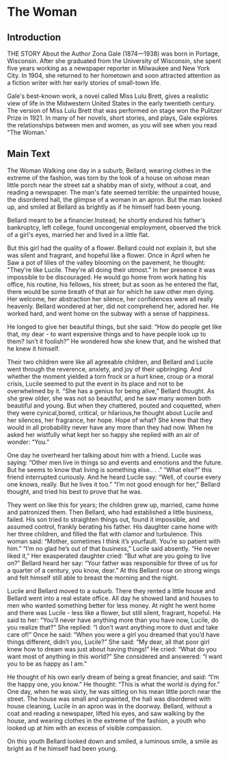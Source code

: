 # The Woman

## Introduction

THE STORY
About the Author
Zona Gale (1874—1938) was born in Portage, Wisconsin. After she graduated from
the University of Wisconsin, she spent five years working as a newspaper reporter
in Milwaukee and New York City. In 1904, she returned to her hometown and soon
attracted attention as a fiction writer with her early stories of small-town life.

Gale's best-known work, a novel called Miss Lulu Brett, gives a realistic view of
life in the Midwestern United States in the early twentieth century. The version of
Miss Lulu Brett that was performed on stage won the Pulitzer Prize in 1921. In
many of her novels, short stories, and plays, Gale explores the relationships between
men and women, as you will see when you read "The Woman.'



## Main Text

The Woman
Walking one day in a
suburb, Bellard, wearing
clothes in the extreme of
the fashion, was torn by
the look of a house on
whose mean little porch near the street
sat a shabby man of sixty, without a
coat, and reading a newspaper. The
man's fate seemed terrible: the unpainted house, the disordered hall,
the glimpse of a woman in an apron.
But the man looked up, and smiled at
Bellard as brightly as if he himself had
been young.

Bellard meant to be a financier.Instead, he shortly endured his father's
bankruptcy, left college,
found
uncongenial employment, observed
the trick of a girl's eyes, married her
and lived in a little flat.

But this girl had the quality of a
flower. Bellard could not explain it, but
she was silent and fragrant, and
hopeful like a flower. Once in April
when he Saw a pot of lilies of the valley blooming on the pavement, he
thought: "They're like Lucile. They're
all doing their utmost." In her presence
it was impossible to be discouraged.
He would go home from work hating his office, his routine, his fellows, his
street; but as soon as he entered the flat, there would be some breath of that air for which he saw other men dying. Her welcome, her abstraction her silence, her confidences were all really heavenly. Bellard wondered at her, did not comprehend her, adored her. He worked hard, and went home on the  subway with a sense of happiness. 

He longed to give her beautiful things, but she said: “How do people get like that, my dear - to want expensive things and to have people look up to them? Isn’t it foolish?” He wondered how she knew that, and he wished that he knew it himself. 

Their two children were like all agreeable children, and Bellard and Lucile went through the reverence, anxiety, and joy of their upbringing. And whether the moment yielded a torn frock or a hurt knee, croup or a moral crisis, Lucile seemed to put the event in its place and not to be overwhelmed by it. “She has a genius for being alive,” Bellard thought. As she grew older, she was not so beautiful, and he saw many women both beautiful and young. But when they chattered, pouted and coquetted, when they were cynical,bored, critical, or hilarious,he thought about Lucile and her silences, her fragrance, her hope. Hope of what? She knew that they would in all probability never have any more than they had now. When he asked her wistfully what kept her so happy she replied with an air of wonder: “You.” 

One day he overheard her talking about him with a friend. Lucile was saying: “Other men live in things so and events and emotions and the future. But he seems to know that living is something else.. . .” “What else?” this friend interrupted curiously. And he heard Lucile say: “Well, of course every one knows, really. But he lives it too.” “I’m not good enough for her,” Bellard thought, and tried his best to  prove that he was. 

They went on like this for years; the children grew up, married, came home and patronized them. Then Bellard, who had established a little business, failed. His son tried to straighten things out, found it impossible, and assumed control, frankly berating his father. His daughter came home with her three children, and filled the flat with clamor and turbulence. This woman said: “Mother, sometimes I think it’s yourfault. You’re so patient with him.” “I’m no glad he’s out of that business,” Lucile said absently. “He never liked it,” Her exasperated daughter cried: “But what are you going to live on?” Bellard heard her say: “Your father was responsible for three of us for a quarter of a century, you know, dear.” At this Bellard rose on strong wings and felt himself still able to breast the morning and the night. 

Lucile and Bellard moved to a suburb. There they rented a little house and Bellard went into a real estate office. All day he showed land and houses to men who wanted something better for less money. At night he went home and there was Lucile - less like a flower, but still silent, fragrant, hopeful. He said to her: “You’ll never have anything more than you have now, Lucile, do you realize that?” She replied: “I don’t want anything more to dust and take care of!” Once he said: “When you were a girl you dreamed that you’d have things different, didn’t you, Lucile?” She said: “My dear, all that poor girl knew how to dream was just about having things!” He cried: “What do you want most of anything in this world?” She considered and answered: “I want you to be as happy as I am.” 

He thought of his own early dream of being a great financier, and said: “I’m the happy one, you know.” He thought: “This is what the world is dying for.” One day, when he was sixty, he was sitting on his mean little porch near the street. The house was small and unpainted, the hall was disordered with house cleaning, Lucile in an apron was in the doorway. Bellard, without a coat and reading a newspaper, lifted his eyes, and saw walking by the house, and wearing clothes in the extreme of the fashion, a youth who looked up at him with an excess of visible compassion. 

On this youth Bellard looked down and smiled, a luminous smile, a smile as bright as if he himself had been young.